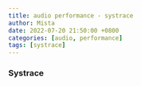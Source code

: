 ```yaml
---
title: audio performance - systrace
author: Mista
date: 2022-07-20 21:50:00 +0800
categories: [audio, performance]
tags: [systrace]
---
```




### Systrace
